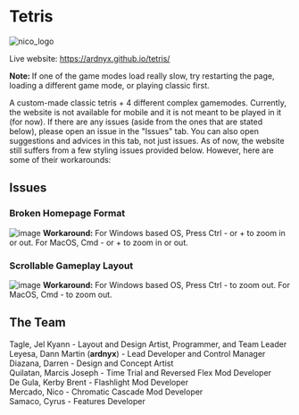 # Tetris

![nico_logo](https://github.com/ardnyx/tetris/assets/86859621/b304376c-361f-4569-8591-40af96745928)

Live website: https://ardnyx.github.io/tetris/

<b>Note: </b> If one of the game modes load really slow, try restarting the page, loading a different game mode, or playing classic first. 

A custom-made classic tetris + 4 different complex gamemodes. Currently, the website is not available for mobile and it is not meant to be played in it (for now). If there are any issues (aside from the ones that are stated below), please open an issue in the "Issues" tab. You can also open suggestions and advices in this tab, not just issues. As of now, the website still suffers from a few styling issues provided below. However, here are some of their workarounds: 

## Issues
### Broken Homepage Format
![image](https://github.com/ardnyx/tetris/assets/86859621/4af51511-d716-46e1-8625-c70ef825a264)
<b>Workaround:</b> For Windows based OS, Press Ctrl - or + to zoom in or out. For MacOS, Cmd - or + to zoom in or out.

### Scrollable Gameplay Layout
![image](https://github.com/ardnyx/tetris/assets/86859621/2d06fcea-6dd2-4d49-a358-2220d0feb42c)
<b>Workaround:</b> For Windows based OS, Press Ctrl - to zoom out. For MacOS, Cmd - to zoom out.

## The Team
Tagle, Jel Kyann - Layout and Design Artist, Programmer, and Team Leader <br>
Leyesa, Dann Martin (<b>ardnyx</b>) - Lead Developer and Control Manager <br>
Diazana, Darren - Design and Concept Artist <br>
Quilatan, Marcis Joseph - Time Trial and Reversed Flex Mod Developer <br>
De Gula, Kerby Brent - Flashlight Mod Developer <br>
Mercado, Nico - Chromatic Cascade Mod Developer <br>
Samaco, Cyrus - Features Developer
